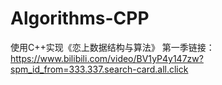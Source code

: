 # Algorithms-CPP
使用C++实现《恋上数据结构与算法》
第一季链接：https://www.bilibili.com/video/BV1yP4y147zw?spm_id_from=333.337.search-card.all.click
